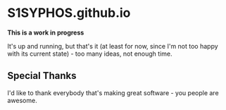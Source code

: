 # S1SYPHOS.github.io
**This is a work in progress**

It's up and running, but that's it (at least for now, since I'm not too happy with its current state) - too many ideas, not enough time.

## Special Thanks
I'd like to thank everybody that's making great software - you people are awesome.
